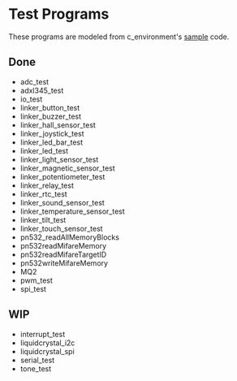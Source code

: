 Test Programs
=============

These programs are modeled from c_environment's [sample](https://github.com/pcduino/c_environment/tree/master/sample) code.

## Done

- adc_test
- adxl345_test
- io_test
- linker_button_test
- linker_buzzer_test
- linker_hall_sensor_test
- linker_joystick_test
- linker_led_bar_test
- linker_led_test
- linker_light_sensor_test
- linker_magnetic_sensor_test
- linker_potentiometer_test
- linker_relay_test
- linker_rtc_test
- linker_sound_sensor_test
- linker_temperature_sensor_test
- linker_tilt_test
- linker_touch_sensor_test
- pn532_readAllMemoryBlocks
- pn532readMifareMemory
- pn532readMifareTargetID
- pn532writeMifareMemory
- MQ2
- pwm_test
- spi_test

## WIP

- interrupt_test
- liquidcrystal_i2c
- liquidcrystal_spi
- serial_test
- tone_test
